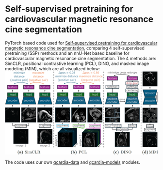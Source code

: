 # Self-supervised pretraining for cardiovascular magnetic resonance cine segmentation

PyTorch based code used for [Self-supervised pretraining for cardiovascular magnetic resonance cine segmentation](), comparing 4 self-supervised pretraining (SSP) methods and an nnU-Net based baseline for cardiovascular magnetic resonance cine segmentation. The 4 methods are: SimCLR, positional contrastive learning (PCL), DINO, and masked image modeling (MIM), which are all visualized below:
![SSP methods visualizations](docs/ssp-methods-visualization.png?raw=true)

The code uses our own [qcardia-data](https://github.com/q-cardIA/qcardia-data) and [qcardia-models](https://github.com/q-cardIA/qcardia-data) modules.



